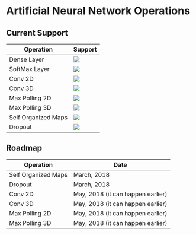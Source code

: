 # Artificial Neural Network Operations

## Current Support

Operation | Support
------------ | -------------
Dense Layer | ![](https://raw.githubusercontent.com/snownz/Virtual-Intelligence/Git/Info/images/ok.png)
SoftMax Layer | ![](https://raw.githubusercontent.com/snownz/Virtual-Intelligence/Git/Info/images/ok.png)
Conv 2D | ![](https://raw.githubusercontent.com/snownz/Virtual-Intelligence/Git/Info/images/not.png)
Conv 3D | ![](https://raw.githubusercontent.com/snownz/Virtual-Intelligence/Git/Info/images/not.png)
Max Polling 2D | ![](https://raw.githubusercontent.com/snownz/Virtual-Intelligence/Git/Info/images/not.png)
Max Polling 3D | ![](https://raw.githubusercontent.com/snownz/Virtual-Intelligence/Git/Info/images/not.png)
Self Organized Maps | ![](https://raw.githubusercontent.com/snownz/Virtual-Intelligence/Git/Info/images/not.png)
Dropout | ![](https://raw.githubusercontent.com/snownz/Virtual-Intelligence/Git/Info/images/not.png)

## Roadmap
Operation | Date
------------ | -------------
Self Organized Maps | March, 2018
Dropout | March, 2018
Conv 2D | May, 2018 (it can happen earlier)
Conv 3D | May, 2018 (it can happen earlier)
Max Polling 2D | May, 2018 (it can happen earlier)
Max Polling 3D | May, 2018 (it can happen earlier)

